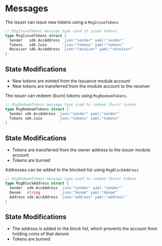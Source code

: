 <!--
order: 3
-->

# Messages

The issuer can issue new tokens using a `MsgIssueTokens`

```go
// MsgIssueTokens message type used to issue tokens
type MsgIssueTokens struct {
  Sender   sdk.AccAddress `json:"sender" yaml:"sender"`
  Tokens   sdk.Coin       `json:"tokens" yaml:"tokens"`
  Receiver sdk.AccAddress `json:"receiver" yaml:"receiver"`
}
```

## State Modifications

* New tokens are minted from the issuance module account
* New tokens are transferred from the module account to the receiver

The issuer can redeem (burn) tokens using `MsgRedeemTokens`.

```go
// MsgRedeemTokens message type used to redeem (burn) tokens
type MsgRedeemTokens struct {
  Sender sdk.AccAddress `json:"sender" yaml:"sender"`
  Tokens sdk.Coin       `json:"tokens" yaml:"tokens"`
}
```

## State Modifications

* Tokens are transferred from the owner address to the issuer module account
* Tokens are burned

Addresses can be added to the blocked list using `MsgBlockAddress`

```go
// MsgRedeemTokens message type used to redeem (burn) tokens
type MsgBlockAddress struct {
  Sender  sdk.AccAddress `json:"sender" yaml:"sender"`
  Denom   string         `json:"denom" yaml:"denom"`
  Address sdk.AccAddress `json:"address" yaml:"address"`
}
```

## State Modifications

* The address is added to the block list, which prevents the account from holding coins of that denom
* Tokens are burned

